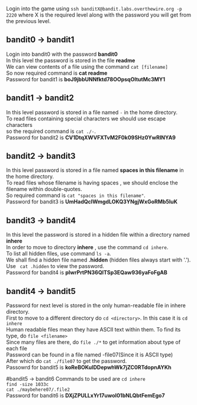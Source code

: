 Login into the game using ```ssh banditX@bandit.labs.overthewire.org -p 2220``` where X is the required level along with the password you will get from the previous level. <br />

## bandit0 -> bandit1
Login into bandit0 with the password **bandit0** <br />
In this level the password is stored in the file **readme** <br />
We can view contents of a file using the command ```cat [filename]``` <br />
So now required command is **cat readme** <br />
Password for bandit1 is **boJ9jbbUNNfktd78OOpsqOltutMc3MY1** 

## bandit1 -> bandit2
In this level password is stored in a file named ```-``` in the home directory. <br />
To read files containing special characters we should use escape characters <br />
so the required command is ```cat ./-```. <br />
Password for bandit2 is **CV1DtqXWVFXTvM2F0k09SHz0YwRINYA9**

## bandit2 -> bandit3
In this level password is stored in a file named **spaces in this filename**  in the home directory. <br />
To read files whose filename is having spaces , we should enclose the filename within double-quotes. <br />
So required command is ```cat "spaces in this filename"```. <br />
Password for bandit3 is **UmHadQclWmgdLOKQ3YNgjWxGoRMb5luK**

## bandit3 -> bandit4
In this level the password is stored in a hidden file within a directory named **inhere** <br />
In order to move to directory **inhere** , use the command ```cd inhere```. <br />
To list all hidden files, use command ```ls -a```. <br />
We shall find a hidden file named **.hidden** (hidden files always start with '.'). <br />
Use ``` cat .hidden``` to view the password. <br />
Password for bandit4 is **pIwrPrtPN36QITSp3EQaw936yaFoFgAB**

## bandit4 -> bandit5
Password for next level is stored in the only human-readable file in inhere directory.<br/>
First to move to a different directory do ```cd <directory>```. In this case it is 
```cd inhere``` <br />
Human readable files mean they have ASCII text within them. 
To find its type, do ```file <filename>``` <br />
Since many files are there, do ```file ./*``` to get information about type of each file <br />
Password can be found in a file named -file07(Since it is ASCII type) <br />
After which do ```cat ./file07``` to get the password. <br />
Passowrd for bandit5 is **koReBOKuIDDepwhWk7jZC0RTdopnAYKh** 

#bandit5 -> bandit6
Commands to be used are 
```cd inhere``` <br />
```find -size 1033c``` <br />
```cat ./maybehere07/.file2``` <br />
Password for bandit6 is **DXjZPULLxYr17uwoI01bNLQbtFemEgo7**








